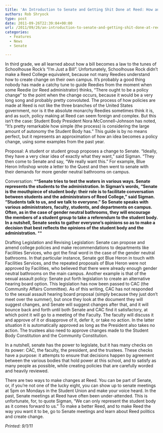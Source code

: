 ```yaml
---
title: 'An Introduction to Senate and Getting Shit Done at Reed: How an Idea Becomes a Reality'
authors: Rob Shryock
type: post
date: 2011-09-26T22:39:04+00:00
url: /2011/09/26/an-introduction-to-senate-and-getting-shit-done-at-reed-how-an-idea-becomes-a-reality/
categories:
  - Features
  - News
  - Senate

---
```

In third grade, we all learned about how a bill becomes a law to the tunes of Schoolhouse Rock&#8217;s “I&#8217;m Just a Bill”. Unfortunately, Schoolhouse Rock didn&#8217;t make a Reed College equivalent, because not many Reedies understand how to create change on their own campus. It&#8217;s probably a good thing nobody has made a catchy tune to guide Reedies from the moment when some Reedie (or Reed administrator) thinks, “There ought to be a policy change” to the point when the change occurs, because it would be a very long song and probably pretty convoluted. The process of how policies are made at Reed is not like the three branches of the United States government, nor is it the absolute monarchy Reedies sometimes think it is, and as such, policy making at Reed can seem foreign and complex. But this isn&#8217;t the case: Student Body President Nora McConnell-Johnson has noted, “It’s pretty remarkable how simple (the process) is considering the large amount of autonomy the Student Body has.” This guide is by no means perfect, but it represents an approximation of how an idea becomes a policy change, using some examples from the past year.

Proposal: A student or student group proposes a change to Senate. “Ideally, they have a very clear idea of exactly what they want,” said Sigman. “They then come to Senate and say, “We really want this.” For example, Blue Heron Infoshop wrote a letter to the Quest and then went to senate with their demands for more gender neutral bathrooms on campus.

Conversation: ****Senate tries to test the waters in various ways. Senate represents the students to the administration. In Sigman&#8217;s words, “Senate is the mouthpiece of student body: their role is to facilitate conversation between students and the administrators of Reed College,” said Sigman. “Students talk to us, and we talk to everyone.” So Senate speaks with various administrators, faculty, students, and departments on campus. Often, as in the case of gender neutral bathrooms, they will encourage the members of a student group to take a referendum to the student body. In a nutshell, Senate seeks to gather everyone&#8217;s opinions so as to make a decision that best reflects the opinions of the student body and the administration.** **

Drafting Legislation and Revising Legislation: Senate can propose and amend college policies and make recommendations to departments like Facilities Services, who got the final word in the case of the gender neutral bathrooms. In that particular instance, Senate got Blue Heron in touch with Facilities Services, and the repeated proposals of Blue Heron were not approved by Facilities, who believed that there were already enough gender neutral bathrooms on the main campus. Another example is that of the sexual assault policy: Senate put forth legislation to create an alternative hearing board option. This legislation has now been passed to CAC (the Community Affairs Committee). As of this writing, CAC has not responded to the sexual assault hearing board proposal (simply because they just don&#8217;t meet over the summer), but once they look at the document they will suggest changes, and Senate will suggest changes after that, and it will bounce back and forth until both Senate and CAC find it satisfactory, at which point it will go to a meeting of the Faculty. The faculty will discuss it and approve of it or disapprove of it, defer it, or take no action. In the latter situation it is automatically approved as long as the President also takes no action. The trustees also need to approve changes made to the Student Body Constitution and the Community Constitution.

In a nutshell, senate has the power to legislate, but it has many checks on its power: CAC, the faculty, the president, and the trustees. These checks have a purpose: it attempts to ensure that decisions happen by agreement between the various bodies that hold power at this school, and to satisfy as many people as possible, while creating policies that are carefully worded and heavily reviewed.

There are two ways to make changes at Reed. You can be part of Senate, or, if you&#8217;re not one of the lucky eight, you can show up to senate meetings at 5pm on Mondays in the Student Union and make your voice heard. In the past, Senate meetings at Reed have often been under-attended. This is unfortunate, for, to quote Sigman, “We can only represent the student body as it comes forward to us.” To make a better Reed, and to make Reed the way you want it to be, go to Senate meetings and learn about Reed politics and create change.

_Printed: 9/1/11_